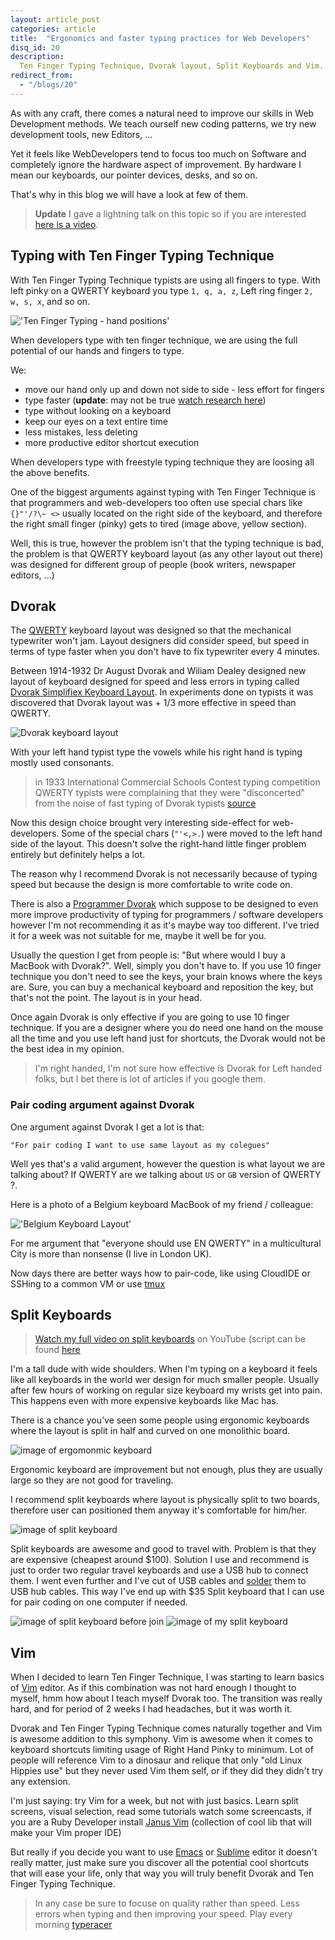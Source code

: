 ```yaml
---
layout: article_post
categories: article
title:  "Ergonomics and faster typing practices for Web Developers"
disq_id: 20
description:
  Ten Finger Typing Technique, Dvorak layout, Split Keyboards and Vim. All this are Techniques and Life Hacks that can improve your productivity and development experience.
redirect_from:
  - "/blogs/20"
---
```



As with any craft, there comes a natural need to improve our skills in
Web Development methods. We teach ourself new coding patterns, we try
new development tools, new Editors, ...

Yet it feels like WebDevelopers tend to focus too much on Software and
completely ignore the hardware aspect of improvement. By hardware I mean
our keyboards, our pointer devices, desks, and so on.

That's why in this blog we will have a look at few of them.

> **Update** I gave a lightning talk on this topic
> so if you are interested [here is a video][12].

## Typing with Ten Finger Typing Technique

With  Ten Finger Typing Technique  typists are using all fingers to
type. With left pinky on a QWERTY keyboard you type `1, q, a, z`, Left
ring finger `2, w, s, x`, and so on.

!['Ten Finger Typing - hand positions'][101]

When developers type with ten finger technique, we are using the full
potential of our hands and fingers to type.

We:

* move our hand only up and down not side to side - less effort for
  fingers
* type faster (**update**: may not be true [watch research here][13])
* type without looking on a keyboard
* keep our eyes on a text entire time
* less mistakes, less deleting
* more productive editor shortcut execution

When developers type with freestyle typing technique
they are loosing all the above benefits.

One of the biggest arguments against typing with Ten Finger Technique is
that programmers and web-developers too often use special chars like
`{}"'/?\~ <>` usually located on the right side of the keyboard, and
therefore the right small finger (pinky) gets to tired (image above, yellow section).

Well, this is true, however the problem isn't that the typing technique is bad,
the problem is that QWERTY keyboard layout (as any other layout out
there) was designed for different group of people (book writers, newspaper editors, ...)

## Dvorak

The [QWERTY][1] keyboard layout was designed so that the mechanical typewriter won't jam.
Layout designers did consider speed, but speed in terms of
type faster when you don't have to fix typewriter every 4 minutes.

Between 1914-1932 Dr August Dvorak and Wiliam Dealey designed new layout of
keyboard designed for speed and less errors in typing called [Dvorak
Simplifiex Keyboard Layout][2]. In experiments done on typists it was discovered that Dvorak
layout was + 1/3 more effective in speed than QWERTY.

![Dvorak keyboard layout][102]

With your left hand typist type the vowels while his right hand is typing mostly used consonants.

> in 1933  International Commercial Schools
> Contest typing competition QWERTY typists were complaining that they
> were "disconcerted" from the noise of fast typing of Dvorak typists
> [source][3]

Now this design choice brought very
interesting side-effect for web-developers. Some of the special chars (`"'<,>.`) were moved
to the left hand side of the layout. This doesn't solve the right-hand
little finger problem entirely but definitely helps a lot.

The reason why I recommend Dvorak is not necessarily because of typing
speed but because the design is more comfortable to write code on.

There is also a [Programmer Dvorak][4] which suppose to be designed to
even more improve productivity of typing for programmers / software developers
however I'm not recommending it as it's maybe way too different. I've
tried it for a week was not suitable for me, maybe it well be for you.

Usually the question I get from people is: "But where would I buy a
MacBook with Dvorak?". Well, simply you don't have to. If you use 10
finger technique you don't need to see the keys, your brain knows where
the keys are. Sure, you can buy a mechanical keyboard and reposition the key,
but that's not the point. The layout is in your head.

Once again Dvorak is only effective if you are going to use 10 finger
technique. If you are a designer where you do need one hand on the mouse
all the time and you use left hand just for shortcuts,
the Dvorak would not be the best idea in my opinion.

> I'm right handed, I'm not sure how effective is Dvorak for Left handed
> folks, but I bet there is lot of articles if you google them.

### Pair coding argument against Dvorak

One argument against Dvorak I get a lot is that: 

`"For pair coding I want to use same layout as my colegues"`

Well yes that's a valid argument, however the question is what layout we
are talking about? If QWERTY are we talking about `US` or `GB` version
of QWERTY ?.

Here is a photo  of a Belgium keyboard MacBook of my friend / colleague:


!['Belgium Keyboard Layout'][103]

For me argument that "everyone should use EN QWERTY" in a multicultural
City is more than nonsense (I live in London UK).

Now days there are better ways how to pair-code, like using CloudIDE or
SSHing to a common VM or use [tmux][5]


## Split Keyboards

> [Watch my full video on split keyboards](https://youtu.be/sDQ8-LmWbow) on
> YouTube (script can be found [here][6]

I'm a tall dude with wide shoulders. When I'm typing on a keyboard it
feels like all keyboards in the world wer design for much smaller
people. Usually after few hours of working on regular size keyboard my wrists get
into pain. This happens even with more expensive keyboards like Mac has.

There is a chance you've seen some people using ergonomic keyboards
where the layout is split in half and curved on one monolithic board.

![image of ergomonmic keyboard][104]

Ergonomic keyboard are improvement but not enough, plus they are usually
large so they are not good for traveling.

I recommend split keyboards where layout is physically split to two boards,
therefore user can positioned them anyway it's comfortable  for him/her.

![image of split keyboard][105]

Split keyboards are awesome and good to travel with. Problem is that
they are expensive (cheapest around $100). Solution I use and recommend is
just to order two regular travel keyboards and use a USB hub to connect them.
I went even further and I've cut of USB cables and [solder][7] them to USB hub
cables. This way I've end up with $35 Split keyboard that I can use for
pair coding on one computer if needed.


![image of split keyboard before join][106]
![image of my split keyboard][107]


## Vim

When I decided to learn Ten Finger Technique, I was starting to learn
basics of [Vim][11] editor. As if this combination was not hard enough I
thought to myself, hmm how about I teach myself Dvorak too. The
transition was really hard, and for period of 2 weeks I had headaches,
but it was worth it.

Dvorak and Ten Finger Typing Technique comes naturally  together and
Vim is awesome addition to this symphony. Vim is awesome when it
comes to keyboard shortcuts limiting usage of Right Hand Pinky to
minimum. Lot of people will reference Vim to a dinosaur and relique that
only "old Linux Hippies use" but they never used Vim them self, or
if they did they didn't try any extension.

I'm just saying: try Vim for a week, but not with just basics. Learn
split screens, visual selection,  read some tutorials watch some
screencasts, if you are a Ruby Developer install [Janus Vim][8] (collection of cool lib
that will make your Vim proper IDE)


But really if  you decide you want to use  [Emacs][10]
 or [Sublime][9] editor it doesn't really matter, just make sure you
discover all the potential cool shortcuts that will ease your life,
only that way you will truly benefit Dvorak and Ten Finger Typing
Technique.

> In any case be sure to focuse on quality rather than speed. Less errors
> when typing and then improving your speed. Play every morning
> [typeracer](http://play.typeracer.com/)


[1]: https://en.wikipedia.org/wiki/QWERTY
[2]: https://en.wikipedia.org/wiki/Dvorak_Simplified_Keyboard
[3]: https://en.wikipedia.org/wiki/Dvorak_Simplified_Keyboard#History
[4]: http://www.kaufmann.no/roland/dvorak/
[5]: http://collectiveidea.com/blog/archives/2014/02/18/a-simple-pair-programming-setup-with-ssh-and-tmux/
[6]: https://github.com/equivalent/scrapbook2/blob/master/archive/web-developer-productivity/ep-1-split-keyboards.md
[7]: https://en.wikipedia.org/wiki/Soldering
[8]: https://github.com/carlhuda/janus
[9]: https://www.sublimetext.com/
[10]: https://en.wikipedia.org/wiki/Emacs
[11]: https://en.wikipedia.org/wiki/Vim_%28text_editor%29
[12]: https://skillsmatter.com/skillscasts/7455-web-developer-life-hacks
[13]: https://www.youtube.com/watch?v=MhYFRr2gUaw&feature=youtu.be

[101]: https://raw.githubusercontent.com/equivalent/scrapbook2/master/assets/images/2016/ten-finger-typing.png 'Original Wikipedia'
[102]: https://raw.githubusercontent.com/equivalent/scrapbook2/master/assets/images/2016/dvorak-layout.png
[103]: https://raw.githubusercontent.com/equivalent/scrapbook2/master/assets/images/2016/belgium-keyboard.jpg
[104]: https://raw.githubusercontent.com/equivalent/scrapbook2/master/assets/images/2016/ergonomic-keyboard.jpg
[105]: https://raw.githubusercontent.com/equivalent/scrapbook2/master/assets/images/2016/split-keyboard.jpg
[106]: https://raw.githubusercontent.com/equivalent/scrapbook2/master/assets/images/2016/my-split-keyboard.jpg
[107]: https://raw.githubusercontent.com/equivalent/scrapbook2/master/assets/images/2016/my-split-keyboard-2.png
